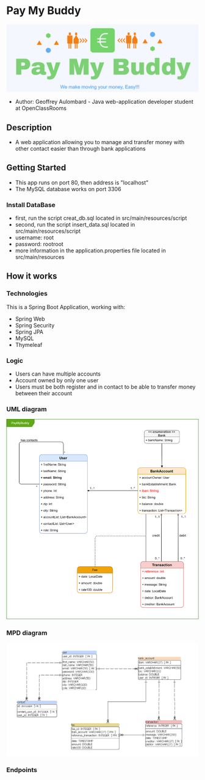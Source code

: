 # Pay My Buddy
![PayMyBuddy Ban](src/main/resources/static/images/paymybuddy_ban.png)

- Author: Geoffrey Aulombard - Java web-application developer student at OpenClassRooms

## Description

- A web application allowing you to manage and transfer money with other contact easier than through bank applications

## Getting Started

- This app runs on port 80, then address is "localhost" 
- The MySQL database works on port 3306

### Install DataBase

- first, run the script creat_db.sql located in src/main/resources/script
- second, run the script insert_data.sql located in src/main/resources/script
- username: root
- password: rootroot
- more information in the application.properties file located in src/main/resources

## How it works
### Technologies

This is a Spring Boot Application, working with:

- Spring Web
- Spring Security
- Spring JPA
- MySQL
- Thymeleaf

### Logic

- Users can have multiple accounts
- Account owned by only one user
- Users must be both register and in contact to be able to transfer money between their account

### UML diagram

![UML Diagram](src/main/resources/static/P6_02_UML_diagram.png)

### MPD diagram

![MPD Diagram](src/main/resources/static/P6_03_MPD_diagram.png)

### Endpoints
